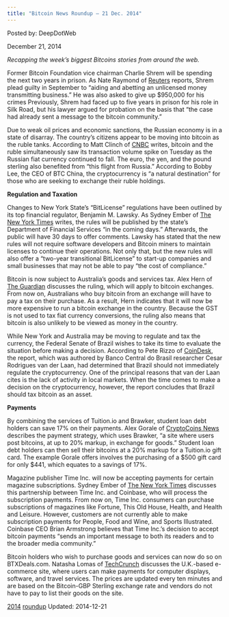 ```yaml
---
title: "Bitcoin News Roundup – 21 Dec. 2014"
---
```


Posted by: DeepDotWeb

<span>December 21, 2014</span>

<p><em>Recapping the week&#8217;s biggest Bitcoins stories from around the web. </em></p>
<p>Former Bitcoin Foundation vice chairman Charlie Shrem will be spending the next two years in prison. As Nate Raymond of <a href="http://www.reuters.com/article/2014/12/19/us-usa-crime-bitcoin-idUSKBN0JX2CW20141219">Reuters</a> reports, Shrem plead guilty in September to “aiding and abetting an unlicensed money transmitting business.” He was also asked to give up $950,000 for his crimes Previously, Shrem had faced up to five years in prison for his role in Silk Road, but his lawyer argued for probation on the basis that “the case had already sent a message to the bitcoin community.”</p>
<p>Due to weak oil prices and economic sanctions, the Russian economy is in a state of disarray. The country&#8217;s citizens appear to be moving into bitcoin as the ruble tanks. According to Matt Clinch of <a href="http://www.cnbc.com/id/102275772">CNBC</a> writes, bitcoin and the ruble simultaneously saw its transaction volume spike on Tuesday as the Russian fiat currency continued to fall. The euro, the yen, and the pound sterling also benefited from “this flight from Russia.” According to Bobby Lee, the CEO of BTC China, the cryptocurrency is “a natural destination” for those who are seeking to exchange their ruble holdings.</p>
<p><strong>Regulation and Taxation</strong></p>
<p>Changes to New York State&#8217;s “BitLicense” regulations have been outlined by its top financial regulator, Benjamin M. Lawsky. As Sydney Ember of <a href="http://dealbook.nytimes.com/2014/12/18/new-york-regulator-outlines-changes-to-bitcoin-rules/?_r=0">The New York Times</a> writes, the rules will be published by the state&#8217;s Department of Financial Services “in the coming days.” Afterwards, the public will have 30 days to offer comments. Lawsky has stated that the new rules will not require software developers and Bitcoin miners to maintain licenses to continue their operations. Not only that, but the new rules will also offer a “two-year transitional BitLicense” to start-up companies and small businesses that may not be able to pay “the cost of compliance.”</p>
<p>Bitcoin is now subject to Australia&#8217;s goods and services tax. Alex Hern of <a href="http://www.theguardian.com/technology/2014/dec/19/bitcoin-hit-tax-blow-australia">The Guardian</a> discusses the ruling, which will apply to bitcoin exchanges. From now on, Australians who buy bitcoin from an exchange will have to pay a tax on their purchase. As a result, Hern indicates that it will now be more expensive to run a bitcoin exchange in the country. Because the GST is not used to tax fiat currency conversions, the ruling also means that bitcoin is also unlikely to be viewed as money in the country.</p>
<p>While New York and Australia may be moving to regulate and tax the currency, the Federal Senate of Brazil wishes to take its time to evaluate the situation before making a decision. According to Pete Rizzo of <a href="http://www.coindesk.com/brazilian-senate-report-bitcoin-regulation/">CoinDesk</a>, the report, which was authored by Banco Central do Brasil researcher Cesar Rodrigues van der Laan, had determined that Brazil should not immediately regulate the cryptocurrency. One of the principal reasons that van der Laan cites is the lack of activity in local markets. When the time comes to make a decision on the cryptocurrency, however, the report concludes that Brazil should tax bitcoin as an asset.</p>
<p><strong>Payments</strong></p>
<p>By combining the services of Tuition.io and Brawker, student loan debt holders can save 17% on their payments. Alex Gorale of <a href="https://www.cryptocoinsnews.com/paying-student-loans-using-bitcoin-saving-17/">CryptoCoins News</a> describes the payment strategy, which uses Brawker, “a site where users post bitcoins, at up to 20% markup, in exchange for goods.” Student loan debt holders can then sell their bitcoins at a 20% markup for a Tuition.io gift card. The example Gorale offers involves the purchasing of a $500 gift card for only $441, which equates to a savings of 17%.</p>
<p>Magazine publisher Time Inc. will now be accepting payments for certain magazine subscriptions. Sydney Ember of <a href="http://dealbook.nytimes.com/2014/12/16/time-inc-begins-accepting-bitcoin-payments/">The New York Times</a> discusses this partnership between Time Inc. and Coinbase, who will process the subscription payments. From now on, Time Inc. consumers can purchase subscriptions of magazines like Fortune, This Old House, Health, and Health and Leisure. However, customers are not currently able to make subscription payments for People, Food and Wine, and Sports Illustrated. Coinbase CEO Brian Armstrong believes that Time Inc.&#8217;s decision to accept bitcoin payments “sends an important message to both its readers and to the broader media community.”</p>
<p>Bitcoin holders who wish to purchase goods and services can now do so on BTXDeals.com. Natasha Lomas of <a href="http://techcrunch.com/2014/12/18/btxdeals/">TechCrunch</a> discusses the U.K.-based e-commerce site, where users can make payments for computer displays, software, and travel services. The prices are updated every ten minutes and are based on the Bitcoin-GBP Sterling exchange rate and vendors do not have to pay to list their goods on the site.</p>
</div>
 <a href="https://gir.pub/deepdotweb/tag/2014/" rel="tag">2014</a> <a href="https://gir.pub/deepdotweb/tag/roundup/" rel="tag">roundup</a></span> 
Updated: 2014-12-21
    
